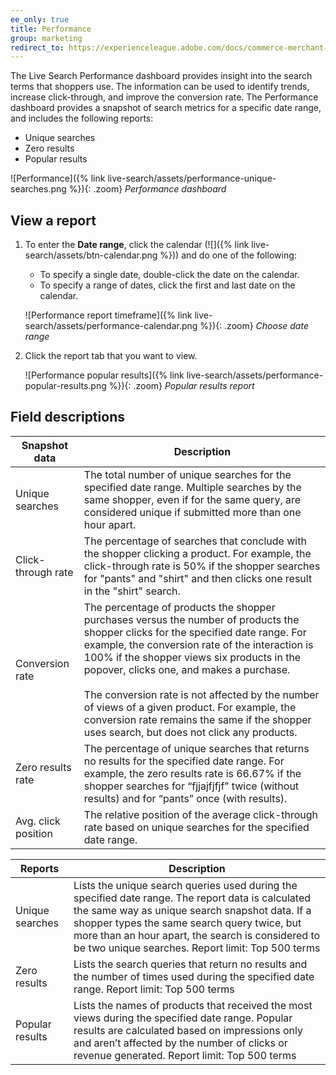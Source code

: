 ```yaml
---
ee_only: true
title: Performance
group: marketing
redirect_to: https://experienceleague.adobe.com/docs/commerce-merchant-services/live-search/live-search-admin/performance.html
---
```


The Live Search Performance dashboard provides insight into the search terms that shoppers use. The information can be used to identify trends, increase click-through, and improve the conversion rate. The Performance dashboard provides a snapshot of search metrics for a specific date range, and includes the following reports:

- Unique searches
- Zero results
- Popular results

![Performance]({% link live-search/assets/performance-unique-searches.png %}){: .zoom}
_Performance dashboard_

## View a report

1. To enter the **Date range**, click the calendar (![]({% link live-search/assets/btn-calendar.png %})) and do one of the following:

   - To specify a single date, double-click the date on the calendar.
   - To specify a range of dates, click the first and last date on the calendar.

   ![Performance report timeframe]({% link live-search/assets/performance-calendar.png %}){: .zoom}
   _Choose date range_

1. Click the report tab that you want to view.

   ![Performance popular results]({% link live-search/assets/performance-popular-results.png %}){: .zoom}
   _Popular results report_

## Field descriptions

|Snapshot data |Description|
|--- |--- |
|Unique searches |The total number of unique searches for the specified date range. Multiple searches by the same shopper, even if for the same query, are considered unique if submitted more than one hour apart. |
|Click-through rate|The percentage of searches that conclude with the shopper clicking a product. For example, the click-through rate is 50% if the shopper searches for "pants" and "shirt" and then clicks one result in the "shirt" search. |
|Conversion rate |The percentage of products the shopper purchases versus the number of products the shopper clicks for the specified date range. For example, the conversion rate of the interaction is 100% if the shopper views six products in the popover, clicks one, and makes a purchase. <br /><br />The conversion rate is not affected by the number of views of a given product. For example, the conversion rate remains the same if the shopper uses search, but does not click any products. |
|Zero results rate|The percentage of unique searches that returns no results for the specified date range. For example, the zero results rate is 66.67% if the shopper searches for “fjjajfjfjf” twice (without results) and for “pants” once (with results). |
|Avg. click position|The relative position of the average click-through rate based on unique searches for the specified date range. |

|Reports |Description|
|--- |--- |
|Unique searches |Lists the unique search queries used during the specified date range. The report data is calculated the same way as unique search snapshot data. If a shopper types the same search query twice, but more than an hour apart, the search is considered to be two unique searches. Report limit: Top 500 terms |
|Zero results |Lists the search queries that return no results and the number of times used during the specified date range. Report limit: Top 500 terms |
|Popular results |Lists the names of products that received the most views during the specified date range. Popular results are calculated based on impressions only and aren’t affected by the number of clicks or revenue generated. Report limit: Top 500 terms |
